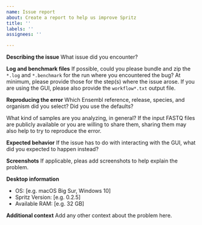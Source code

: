 ```yaml
---
name: Issue report
about: Create a report to help us improve Spritz
title: ''
labels: ''
assignees: ''

---
```


**Describing the issue**
What issue did you encounter?

**Log and benchmark files**
If possible, could you please bundle and zip the `*.log` and `*.benchmark` for the run where you encountered the bug? At minimum, please provide those for the step(s) where the issue arose. If you are using the GUI, please also provide the `workflow*.txt` output file.

**Reproducing the error**
Which Ensembl reference, release, species, and organism did you select? Did you use the defaults? 

What kind of samples are you analyzing, in general? If the input FASTQ files are publicly available or you are willing to share them, sharing them may also help to try to reproduce the error.

**Expected behavior**
If the issue has to do with interacting with the GUI, what did you expected to happen instead?

**Screenshots**
If applicable, pleas add screenshots to help explain the problem.

**Desktop information**
 - OS: [e.g. macOS Big Sur, Windows 10]
 - Spritz Version: [e.g. 0.2.5]
 - Available RAM: [e.g. 32 GB]

**Additional context**
Add any other context about the problem here.
